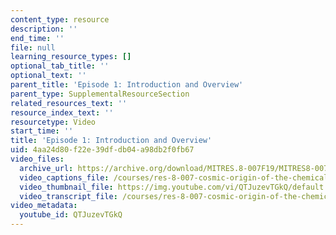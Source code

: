 ```yaml
---
content_type: resource
description: ''
end_time: ''
file: null
learning_resource_types: []
optional_tab_title: ''
optional_text: ''
parent_title: 'Episode 1: Introduction and Overview'
parent_type: SupplementalResourceSection
related_resources_text: ''
resource_index_text: ''
resourcetype: Video
start_time: ''
title: 'Episode 1: Introduction and Overview'
uid: 4aa24d80-f22e-39df-db04-a98db2f0fb67
video_files:
  archive_url: https://archive.org/download/MITRES.8-007F19/MITRES8-007F19_ep01_300k.mp4
  video_captions_file: /courses/res-8-007-cosmic-origin-of-the-chemical-elements-fall-2019/dda98fa8bfc9516895e6a96e12d3c0af_QTJuzevTGkQ.vtt
  video_thumbnail_file: https://img.youtube.com/vi/QTJuzevTGkQ/default.jpg
  video_transcript_file: /courses/res-8-007-cosmic-origin-of-the-chemical-elements-fall-2019/7c85684f26ebf5a3bc8f531199050a5c_QTJuzevTGkQ.pdf
video_metadata:
  youtube_id: QTJuzevTGkQ
---
```

